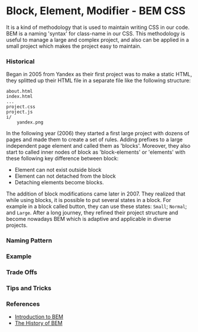 # Block, Element, Modifier - BEM CSS
It is a kind of methodology that is used to maintain writing CSS in our code. BEM is a naming 'syntax' for class-name in our CSS. This methodology is useful to manage a large and complex project, and also can be applied in a small project which makes the project easy to maintain.
### Historical
Began in 2005 from Yandex as their first project was to make a static HTML, they splitted up their HTML file in a separate file like the following structure:
```
about.html
index.html
...
project.css
project.js
i/
    yandex.png
```
In the following year (2006) they started a first large project with dozens of pages and made them to create a set of rules. Adding prefixes to a large independent page element and called them as 'blocks'. Moreover, they also start to called inner nodes of block as 'block-elements' or 'elements' with these following key difference between block:

- Element can not exist outside block
- Element can not detached from the block
- Detaching elements become blocks.

The addition of block modifications came later in 2007. They realized that while using blocks, it is possible to put several states in a block. For example in a block called button, they can use these states: `Small`; `Normal`; and `Large`. After a long journey, they refined their project structure and become nowadays BEM which is adaptive and applicable in diverse projects.

### Naming Pattern

### Example
### Trade Offs
### Tips and Tricks
### References

- [Introduction to BEM]
- [The History of BEM] 


[//]: Links

[Introduction to BEM]: <http://getbem.com/introduction/>
[The History of BEM]: <https://en.bem.info/methodology/history/>

